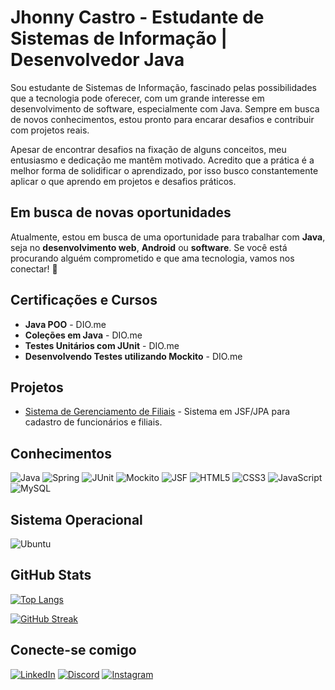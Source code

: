# Jhonny Castro - Estudante de Sistemas de Informação | Desenvolvedor Java

Sou estudante de Sistemas de Informação, fascinado pelas possibilidades que a tecnologia pode oferecer, com um grande interesse em desenvolvimento de software, especialmente com Java. Sempre em busca de novos conhecimentos, estou pronto para encarar desafios e contribuir com projetos reais.

Apesar de encontrar desafios na fixação de alguns conceitos, meu entusiasmo e dedicação me mantêm motivado. Acredito que a prática é a melhor forma de solidificar o aprendizado, por isso busco constantemente aplicar o que aprendo em projetos e desafios práticos.

## Em busca de novas oportunidades
Atualmente, estou em busca de uma oportunidade para trabalhar com **Java**, seja no **desenvolvimento web**, **Android** ou **software**. Se você está procurando alguém comprometido e que ama tecnologia, vamos nos conectar! 💼

## Certificações e Cursos
- **Java POO** - DIO.me
- **Coleções em Java** - DIO.me
- **Testes Unitários com JUnit** - DIO.me
- **Desenvolvendo Testes utilizando Mockito** - DIO.me

## Projetos
- [Sistema de Gerenciamento de Filiais](https://github.com/suelenmedinape/projeto-JSF) - Sistema em JSF/JPA para cadastro de funcionários e filiais.

## Conhecimentos
![Java](https://img.shields.io/badge/Java-ED8B00?style=for-the-badge&logo=openjdk&logoColor=white)
![Spring](https://img.shields.io/badge/Spring-6DB33F?style=for-the-badge&logo=spring&logoColor=white)
![JUnit](https://img.shields.io/badge/JUnit-25A162?style=for-the-badge&logo=junit5&logoColor=white)
![Mockito](https://img.shields.io/badge/Mockito-25A162?style=for-the-badge&logo=mockito&logoColor=white)
![JSF](https://img.shields.io/badge/JSF-4A90E2?style=for-the-badge&logo=java&logoColor=white)
![HTML5](https://img.shields.io/badge/HTML5-E34F26?style=for-the-badge&logo=html5&logoColor=white)
![CSS3](https://img.shields.io/badge/CSS3-1572B6?style=for-the-badge&logo=css3&logoColor=white)
![JavaScript](https://img.shields.io/badge/JavaScript-F7DF1E?style=for-the-badge&logo=javascript&logoColor=black)
![MySQL](https://img.shields.io/badge/MySQL-00000F?style=for-the-badge&logo=mysql&logoColor=white)

## Sistema Operacional
![Ubuntu](https://img.shields.io/badge/Ubuntu-35495E?style=for-the-badge&logo=ubuntu&logoColor=2CA5E0)

## GitHub Stats
[![Top Langs](https://github-readme-stats-git-masterrstaa-rickstaa.vercel.app/api/top-langs/?username=JhonnyBCastro&layout=compact&bg_color=000&border_color=30A3DC&title_color=E94D5F&text_color=FFF)](https://github.com/JhonnyBCastro)

[![GitHub Streak](https://streak-stats.demolab.com?user=JhonnyBCastro&theme=highcontrast&hide_border=true)](https://git.io/streak-stats)

## Conecte-se comigo
[![LinkedIn](https://img.shields.io/badge/LinkedIn-0077B5?style=for-the-badge&logo=linkedin&logoColor=white)](https://www.linkedin.com/in/jhonata-castro-devFullStack)
[![Discord](https://img.shields.io/badge/Discord-7289DA?style=for-the-badge&logo=discord&logoColor=white)](https://discord.com/channels/@bobycastro/)
[![Instagram](https://img.shields.io/badge/-Instagram-%23E4405F?style=for-the-badge&logo=instagram&logoColor=white)](https://www.instagram.com/jhonny_bcastro/)
